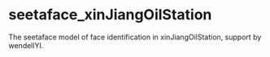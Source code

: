 # seetaface_xinJiangOilStation
The seetaface  model of face identification in xinJiangOilStation, support by wendellYI.
